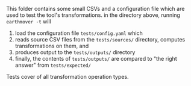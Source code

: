 This folder contains some small CSVs and a configuration file which are used to test the tool's transformations. in the directory above, running `earthmover -t` will
1. load the configuration file `tests/config.yaml` which
1. reads source CSV files from the `tests/sources/` directory, computes transformations on them, and
1. produces output to the `tests/outputs/` directory
1. finally, the contents of `tests/outputs/` are compared to "the right answer" from `tests/expected/`

Tests cover of all transformation operation types.